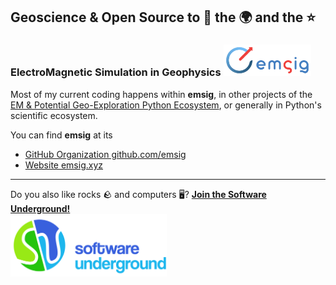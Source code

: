 ## Geoscience & Open Source to :guitar: the :earth_africa: and the :star:

### ElectroMagnetic Simulation in Geophysics <img src="https://github.com/emsig/logos/blob/main/emsig/emsig-logo.svg" width=140px />

Most of my current coding happens within **emsig**, in other projects of the 
[EM & Potential Geo-Exploration Python Ecosystem](https://emsig.xyz/#related-ecosystem),
or generally in Python's scientific ecosystem.

You can find **emsig** at its
- [GitHub Organization github.com/emsig](https://github.com/emsig)
- [Website emsig.xyz](https://emsig.xyz)

---

Do you also like rocks 🪨 and computers 🖥️?
[**Join the Software Underground!**](https://swu.ng/slack)  
[<img src="https://github.com/softwareunderground/brand/blob/master/logos/swung_logo_vector_cutout_colour.svg" width=250px />](https://swu.ng/slack)
